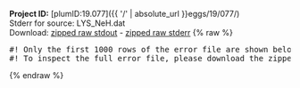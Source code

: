 **Project ID:** [plumID:19.077]({{ '/' | absolute_url }}eggs/19/077/)  
Stderr for source:  LYS_NeH.dat   
Download: [zipped raw stdout](LYS_NeH.dat.plumed.stdout.txt.zip) - [zipped raw stderr](LYS_NeH.dat.plumed.stderr.txt.zip) 
{% raw %}
<pre>
#! Only the first 1000 rows of the error file are shown below
#! To inspect the full error file, please download the zipped raw stderr file above
</pre>
{% endraw %}
